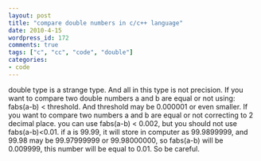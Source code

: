 ```yaml
---
layout: post
title: "compare double numbers in c/c++ language"
date: 2010-4-15
wordpress_id: 172
comments: true
tags: ["c", "cc", "code", "double"]
categories:
- code
---
```

<meta name="views" content="1686" />
<meta name="_edit_last" content="1" />
double type is a strange type. And all in this type is not precision. If you want to compare two double numbers a and b are equal or not using: fabs(a-b) &lt; threshold. And threshold may be 0.000001 or even smaller. If you want to compare two numbers a and b are equal or not correcting to 2 decimal place. you can use fabs(a-b) &lt; 0.002, but you should not use fabs(a-b)&lt;0.01. if a is 99.99, it will store in computer as 99.9899999, and 99.98 may be 99.97999999 or 99.98000000, so fabs(a-b) will be 0.009999, this number will be equal to 0.01. So be careful.
